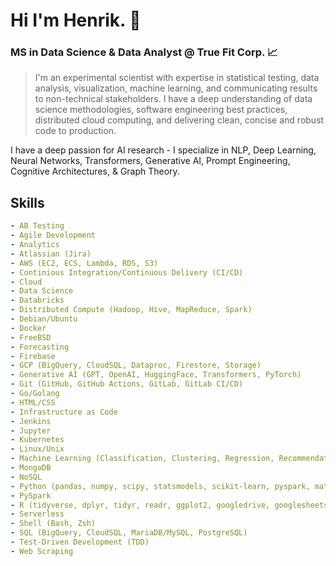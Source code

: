 
# Hi I'm Henrik. 👋

### MS in Data Science & Data Analyst @ True Fit Corp. 📈

> I'm an experimental scientist with expertise in statistical testing, data analysis, visualization, machine learning, and communicating results to non-technical stakeholders. I have a deep understanding of data science methodologies, software engineering best practices, distributed cloud computing, and delivering clean, concise and robust code to production.

I have a deep passion for AI research - I specialize in NLP, Deep Learning, Neural Networks, Transformers, Generative AI, Prompt Engineering, Cognitive Architectures, & Graph Theory.

## Skills
```yaml
- AB Testing
- Agile Development
- Analytics
- Atlassian (Jira)
- AWS (EC2, ECS, Lambda, RDS, S3)
- Continious Integration/Continuous Delivery (CI/CD)
- Cloud
- Data Science
- Databricks
- Distributed Compute (Hadoop, Hive, MapReduce, Spark)
- Debian/Ubuntu
- Docker
- FreeBSD
- Forecasting
- Firebase
- GCP (BigQuery, CloudSQL, Dataproc, Firestore, Storage)
- Generative AI (GPT, OpenAI, HuggingFace, Transformers, PyTorch)
- Git (GitHub, GitHub Actions, GitLab, GitLab CI/CD)
- Go/Golang
- HTML/CSS
- Infrastructure as Code
- Jenkins
- Jupyter
- Kubernetes
- Linux/Unix
- Machine Learning (Classification, Clustering, Regression, Recommendation)
- MongoDB
- NoSQL
- Python (pandas, numpy, scipy, statsmodels, scikit-learn, pyspark, matplotlib, seaborn, plotly, mlflow)
- PySpark
- R (tidyverse, dplyr, tidyr, readr, ggplot2, googledrive, googlesheets4, caret)
- Serverless
- Shell (Bash, Zsh)
- SQL (BigQuery, CloudSQL, MariaDB/MySQL, PostgreSQL)
- Test-Driven Development (TDD)
- Web Scraping
```
